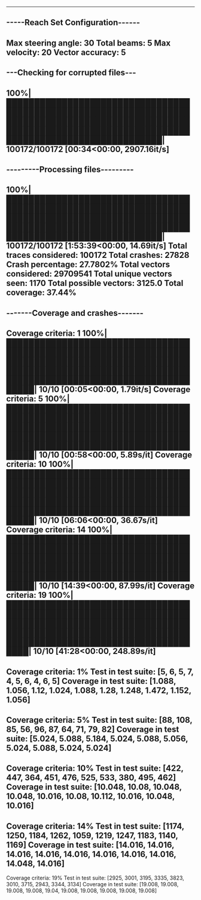 ----------------------------------
-----Reach Set Configuration------
----------------------------------
Max steering angle:	30
Total beams:		5
Max velocity:		20
Vector accuracy:	5
----------------------------------
---Checking for corrupted files---
----------------------------------
100%|████████████████████████████████████████████████████████████████████████████████████████████████████████████████████████████████████████████████████████████████| 100172/100172 [00:34<00:00, 2907.16it/s]
----------------------------------
---------Processing files---------
----------------------------------
100%|████████████████████████████████████████████████████████████████████████████████████████████████████████████████████████████████████████████████████████████████| 100172/100172 [1:53:39<00:00, 14.69it/s]
Total traces considered:	100172
Total crashes:			27828
Crash percentage:		27.7802%
Total vectors considered:	29709541
Total unique vectors seen:	1170
Total possible vectors:		3125.0
Total coverage:			37.44%
----------------------------------
-------Coverage and crashes-------
----------------------------------
Coverage criteria: 1
100%|██████████████████████████████████████████████████████████████████████████████████████████████████████████████████████████████████████████████████████████████████████████| 10/10 [00:05<00:00,  1.79it/s]
Coverage criteria: 5
100%|██████████████████████████████████████████████████████████████████████████████████████████████████████████████████████████████████████████████████████████████████████████| 10/10 [00:58<00:00,  5.89s/it]
Coverage criteria: 10
100%|██████████████████████████████████████████████████████████████████████████████████████████████████████████████████████████████████████████████████████████████████████████| 10/10 [06:06<00:00, 36.67s/it]
Coverage criteria: 14
100%|██████████████████████████████████████████████████████████████████████████████████████████████████████████████████████████████████████████████████████████████████████████| 10/10 [14:39<00:00, 87.99s/it]
Coverage criteria: 19
100%|█████████████████████████████████████████████████████████████████████████████████████████████████████████████████████████████████████████████████████████████████████████| 10/10 [41:28<00:00, 248.89s/it]
-----------------------------
Coverage criteria: 1%
Test in test suite:	[5, 6, 5, 7, 4, 5, 6, 4, 6, 5]
Coverage in test suite:	[1.088, 1.056, 1.12, 1.024, 1.088, 1.28, 1.248, 1.472, 1.152, 1.056]
-----------------------------
Coverage criteria: 5%
Test in test suite:	[88, 108, 85, 56, 96, 87, 64, 71, 79, 82]
Coverage in test suite:	[5.024, 5.088, 5.184, 5.024, 5.088, 5.056, 5.024, 5.088, 5.024, 5.024]
-----------------------------
Coverage criteria: 10%
Test in test suite:	[422, 447, 364, 451, 476, 525, 533, 380, 495, 462]
Coverage in test suite:	[10.048, 10.08, 10.048, 10.048, 10.016, 10.08, 10.112, 10.016, 10.048, 10.016]
-----------------------------
Coverage criteria: 14%
Test in test suite:	[1174, 1250, 1184, 1262, 1059, 1219, 1247, 1183, 1140, 1169]
Coverage in test suite:	[14.016, 14.016, 14.016, 14.016, 14.016, 14.016, 14.016, 14.016, 14.048, 14.016]
-----------------------------
Coverage criteria: 19%
Test in test suite:	[2925, 3001, 3195, 3335, 3823, 3010, 3715, 2943, 3344, 3134]
Coverage in test suite:	[19.008, 19.008, 19.008, 19.008, 19.04, 19.008, 19.008, 19.008, 19.008, 19.008]

